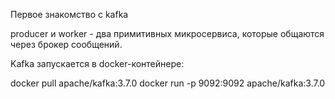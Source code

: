 Первое знакомство с kafka

producer и worker - два примитивных микросервиса, которые общаются через брокер сообщений.

Kafka запускается в docker-контейнере:

docker pull apache/kafka:3.7.0
docker run -p 9092:9092 apache/kafka:3.7.0

